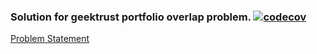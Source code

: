 ### Solution for geektrust portfolio overlap problem. [![codecov](https://codecov.io/gh/ashishkujoy/portfolio-management/branch/main/graph/badge.svg?token=EHCC71PQIR)](https://codecov.io/gh/ashishkujoy/portfolio-management)

[Problem Statement](https://www.geektrust.in/coding-problem/backend/portfolio-overlap)